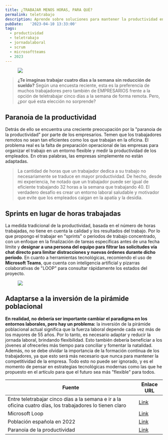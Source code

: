 ```yaml
---
title: ¿TRABAJAR MENOS HORAS, PARA QUÉ?
permalink: teletrabajo
description: Aprende sobre soluciones para mantener la productividad en un nuevo paradigma laboral donde se va a trabajar menos horas que nunca.. 
pubDate:   '2023-04-10 13:33:00'
tags: 
  - productividad
  - teletrabajo
  - jornadalaboral
  - scrum
  - microsoftteams
  - 2023
---
```


<figure><img src="/post_img/20230410190023.png"></figure>

> **¿Te imaginas trabajar cuatro días a la semana sin reducción de sueldo?** Según una encuesta reciente, esta es la preferencia de muchos trabajadores pero también de EMPRESARIOS frente a la opción de teletrabajar cinco días a la semana de forma remota. Pero, ¿por qué esta elección no sorprende?  

## Paranoia de la productividad

Detrás de ello se encuentra una creciente preocupación por la "paranoia de la productividad" por parte de los empresarios. Temen que los trabajadores remotos no sean tan eficientes como los que trabajan en la oficina. El problema real es la falta de preparación operacional de las empresas para organizar el trabajo en un entorno flexible y medir la productividad de los empleados. En otras palabras, las empresas simplemente no están adaptadas.

> La cantidad de horas que un trabajador dedica a su trabajo no necesariamente se traduce en mayor productividad. De hecho, desde mi experiencia, he notado que un trabajador puede ser igual de eficiente trabajando 32 horas a la semana que trabajando 40. El verdadero desafío es crear un entorno laboral saludable y motivador que evite que los empleados caigan en la apatía y la desidia.

## Sprints en lugar de horas trabajadas

La medida tradicional de la productividad, basada en el número de horas trabajadas, no tiene en cuenta la calidad y los resultados del trabajo. Por lo que propongo el trabajar en "sprints" o periodos de trabajo concentrado, con un enfoque en la finalización de tareas específicas antes de una fecha límite y **designar a una persona del equipo para filtrar las solicitudes vía chat directo para limitar distracciones y nuevas órdenes durante dicho periodo**. En cuanto a herramientas tecnológicas, recomiendo el uso de **Microsoft Teams**, que cuenta con inteligencia artificial y pizarras colaborativas de "LOOP" para consultar rápidamente los estados del proyecto.

<figure><img src="/post_img/20230410190131.png"></figure>

## Adaptarse a la inversión de la pirámide poblacional

**En realidad, no debería ser importante cambiar el paradigma en los entornos laborales, pero hay un problema:** la inversión de la pirámide poblacional actual significa que la fuerza laboral depende cada vez más de los mayores de 55 años. Por lo tanto, es necesario adaptar y reducir la jornada laboral, brindando flexibilidad. Esto también debería beneficiar a los jóvenes al ofrecerles más tiempo para conciliar y fomentar la natalidad. Además, no se debe olvidar la importancia de la formación continua de los trabajadores, ya que esto será más necesario que nunca para mantener la competitividad de la empresa. Todo esto no puede ser ignorado, y es el momento de pensar en estrategias tecnológicas modernas como las que he propuesto en el artículo para que el futuro sea más "flexible" para todos.

| Fuente                                                | Enlace URL                                                      |
|------------------------------------------------------------|-----------------------------------------------------------------|
| Entre teletrabajar cinco días a la semana e ir a la oficina cuatro días, los trabajadores lo tienen claro                                                     | [Link](https://www.xataka.com/empresas-y-economia/trabajadores-prefieren-trabajar-cuatro-dias-forma-presencial-que-cinco-dias-regimen-hibrido-teletrabajo) |
| Microsoft Loop                                             | [Link](https://www.microsoft.com/es-es/microsoft-loop?ms.url=microsoftcommicrosoft-loop) |
| Población española en 2022                                 | [Link](https://twitter.com/datamania_em/status/1645003903870853121) |
| Paranoia de la productividad                               | [Link](https://www.eleconomista.es/empleo/noticias/12177335/03/23/Que-es-la-paranoia-de-la-productividad-asi-puedes-reconocer-si-te-afecta.html) |
